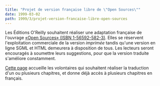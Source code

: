 ```yaml
---
title: "Projet de version française libre de \"Open Sources\""
date: 1999-03-02
path: 1999/3/projet-version-francaise-libre-open-sources
---
```


<P>
Les Éditions O'Reilly souhaitent réaliser une adaptation française de
l'ouvrage <A HREF="http://www.oreilly.com/catalog/opensources/noframes.html">«Open
Sources» (ISBN 1-56592-582-3)</A>. Elles se réservent
l'exploitation commerciale de la version <EM>imprimée</EM> tandis qu'une
version en ligne SGML et HTML demeurera à disposition de tous. Les lecteurs
seront encouragés à soumettre leurs suggestions, pour que la version
traduite s'améliore constamment.
</P>

<P>
<A HREF="http://www.editions-oreilly.fr/opensrc/opensources-annonce.html">Cette page</A> accueille les volontaires qui souhaitent réaliser
la traduction d'un ou plusieurs chapitres, et donne déjà accès à plusieurs
chapitres en français.
</P>


